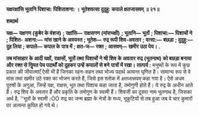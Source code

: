 **यक्षरक्षांसि भूतानि पिशाचा: पिशिताशना: ।** **भूतेशवत्सा दुदुहु: कपाले क्षतजासवम् ॥ २१॥** 

**शब्दार्थ** 

**यक्ष—** **यक्षगण (कुबेर के वंशज)** **; रक्षांसि—** **राक्षसगण (मांसभक्षी)** **; भूतानि—** **भूतों** **; पिशाचा:—** **पिशाचों ने** **; पिशित-** **अशना:—** **मांस खाने के अवयस्त** **; भूतेश—** **रुद्र रूपी शिव-अवतार** **; वत्सा:—** **बछड़ा** **; दुदुहु:—** **दुह लिया** **; कपाले—** **कपाल के** **पात्र में** **; क्षत-ज—** **रक्त** **; आसवम्—** **खमीर उठा पेय।** **.** 

**तब मांसाहार के आदी यक्षों, राक्षसों, भूतों तथा पिशाचों ने श्री शिव के अवतार रुद्र** **(भूतनाथ) को बछड़ा बनाया और रक्त से निॢमत पेय पदार्थों को दुहकर उन्हें कपालों से बने** **पात्रों में रखा।** **तात्पर्य :** मनुष्यों के रूप में कुछ प्रकार की जीवात्माएँ ऐसी भी हैं जिनका रहन-सहन तथा भोज्य पदार्थ अत्यन्त घृणित है। सामान्य रूप से वे मांस तथा खमीर उठे रक्त का भोजन करते हैं, जिसे इस श्लोक में *क्षतजासवम्* कहा गया है। ऐसे अधम पुरुषों के अगुआ, जिन्हें यक्ष, राक्षस, भूत तथा पिशाच कहा जाता है, तमोगुणी होते हैं। ये रुद्र के अधीन आते हैं। रुद्र शिव के अवतार हैं और प्रकृति के तमोगुण के स्वामी हैं। शिवजी का दूसरा नाम भूतनाथ है, जिसका अर्थ है, ''भूतों के स्वामी।ÓÓ रुद्र का जन्म ब्रह्मा के नेत्रों के मध्य, भूकुटियों से तब हुआ जब वे चार कुमारों पर अत्यन्त कुपित हो गये थे।  